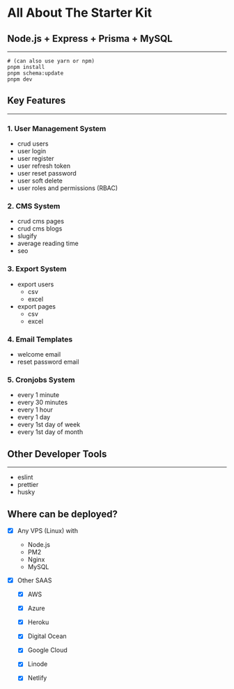 # All About The Starter Kit

## Node.js + Express + Prisma + MySQL

---

```shell
# (can also use yarn or npm)
pnpm install
pnpm schema:update
pnpm dev
```

## Key Features

---

### 1. User Management System

- crud users
- user login
- user register
- user refresh token
- user reset password
- user soft delete
- user roles and permissions (RBAC)

### 2. CMS System

- crud cms pages
- crud cms blogs
- slugify
- average reading time
- seo

### 3. Export System

- export users
  - csv
  - excel
- export pages
  - csv
  - excel

### 4. Email Templates

- welcome email
- reset password email

### 5. Cronjobs System

- every 1 minute
- every 30 minutes
- every 1 hour
- every 1 day
- every 1st day of week
- every 1st day of month

## Other Developer Tools

---

- eslint
- prettier
- husky

## Where can be deployed?

- [x] Any VPS (Linux) with
  - Node.js
  - PM2
  - Nginx
  - MySQL

- [x] Other SAAS
  - [x] AWS
  - [x] Azure
  - [x] Heroku
  - [x] Digital Ocean
  - [x] Google Cloud
  - [x] Linode
  - [x] Netlify
  